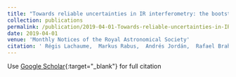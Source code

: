 ```yaml
---
title: "Towards reliable uncertainties in IR interferometry: the bootstrap for correlated statistical and systematic errors"
collection: publications
permalink: /publication/2019-04-01-Towards-reliable-uncertainties-in-IR-interferometry-the-bootstrap-for-correlated-statistical-and-systematic-errors
date: 2019-04-01
venue: 'Monthly Notices of the Royal Astronomical Society'
citation: ' Régis Lachaume,  Markus Rabus,  Andrés Jordán,  Rafael Brahm,  Tabetha Boyajian,  Kaspar von Braun,  Jean-Philippe Berger, &quot;Towards reliable uncertainties in IR interferometry: the bootstrap for correlated statistical and systematic errors.&quot; Monthly Notices of the Royal Astronomical Society, 2019.'
---
```

Use [Google Scholar](https://scholar.google.com/scholar?q=Towards+reliable+uncertainties+in+IR+interferometry:+the+bootstrap+for+correlated+statistical+and+systematic+errors){:target="_blank"} for full citation